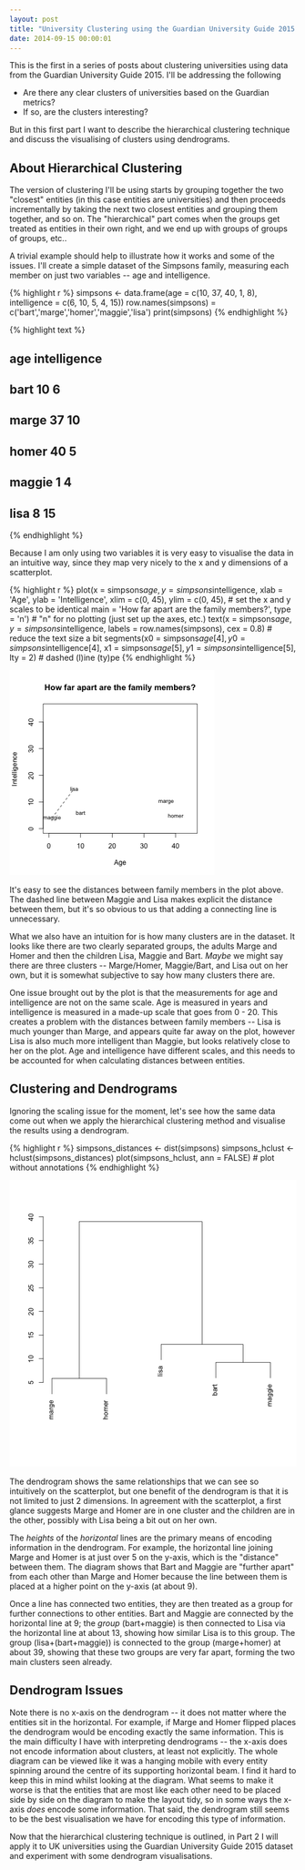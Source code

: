 ```yaml
---
layout: post
title: "University Clustering using the Guardian University Guide 2015: Part 1"
date: 2014-09-15 00:00:01
---
```


This is the first in a series of posts about clustering universities using data from the Guardian University Guide 2015. I'll be addressing the following

- Are there any clear clusters of universities based on the Guardian metrics?
- If so, are the clusters interesting?

But in this first part I want to describe the hierarchical clustering technique and discuss the visualising of clusters using dendrograms.

About Hierarchical Clustering
-----------------------------
The version of clustering I'll be using starts by grouping together the two "closest" entities (in this case entities are universities) and then proceeds incrementally by taking the next two closest entities and grouping them together, and so on. The "hierarchical" part comes when the groups get treated as entities in their own right, and we end up with groups of groups of groups, etc..

A trivial example should help to illustrate how it works and some of the issues. I'll create a simple dataset of the Simpsons family, measuring each member on just two variables -- age and intelligence.


{% highlight r %}
simpsons <- data.frame(age = c(10, 37, 40, 1, 8),
                       intelligence = c(6, 10, 5, 4, 15))
row.names(simpsons) = c('bart','marge','homer','maggie','lisa')
print(simpsons)
{% endhighlight %}



{% highlight text %}
##        age intelligence
## bart    10            6
## marge   37           10
## homer   40            5
## maggie   1            4
## lisa     8           15
{% endhighlight %}

Because I am only using two variables it is very easy to visualise the data in an intuitive way, since they map very nicely to the x and y dimensions of a scatterplot.


{% highlight r %}
plot(x = simpsons$age, y = simpsons$intelligence, 
     xlab = 'Age', ylab = 'Intelligence', 
     xlim = c(0, 45), ylim = c(0, 45),  # set the x and y scales to be identical
     main = 'How far apart are the family members?',
     type = 'n')  # "n" for no plotting (just set up the axes, etc.)
text(x = simpsons$age, y = simpsons$intelligence, 
     labels = row.names(simpsons), 
     cex = 0.8)  # reduce the text size a bit
segments(x0 = simpsons$age[4], y0 = simpsons$intelligence[4],
         x1 = simpsons$age[5], y1 = simpsons$intelligence[5],
         lty = 2)  # dashed (l)ine (ty)pe
{% endhighlight %}

![center](/../figs/2014-09-14-clustering-universities-with-guardian-2015-part-1/unnamed-chunk-2.png) 

It's easy to see the distances between family members in the plot above. The dashed line between Maggie and Lisa makes explicit the distance between them, but it's so obvious to us that adding a connecting line is unnecessary. 

What we also have an intuition for is how many clusters are in the dataset. It looks like there are two clearly separated groups, the adults Marge and Homer and then the children Lisa, Maggie and Bart. *Maybe* we might say there are three clusters -- Marge/Homer, Maggie/Bart, and Lisa out on her own, but it is somewhat subjective to say how many clusters there are.

One issue brought out by the plot is that the measurements for age and intelligence are not on the same scale. Age is measured in years and intelligence is measured in a made-up scale that goes from 0 - 20. This creates a problem with the distances between family members -- Lisa is much younger than Marge, and appears quite far away on the plot, however Lisa is also much more intelligent than Maggie, but looks relatively close to her on the plot. Age and intelligence have different scales, and this needs to be accounted for when calculating distances between entities.

Clustering and Dendrograms
--------------------------
Ignoring the scaling issue for the moment, let's see how the same data come out when we apply the hierarchical clustering method and visualise the results using a dendrogram.


{% highlight r %}
simpsons_distances <- dist(simpsons)
simpsons_hclust <- hclust(simpsons_distances)
plot(simpsons_hclust, ann = FALSE)  # plot without annotations
{% endhighlight %}

![center](/../figs/2014-09-14-clustering-universities-with-guardian-2015-part-1/unnamed-chunk-3.png) 

The dendrogram shows the same relationships that we can see so intuitively on the scatterplot, but one benefit of the dendrogram is that it is not limited to just 2 dimensions. In agreement with the scatterplot, a first glance suggests Marge and Homer are in one cluster and the children are in the other, possibly with Lisa being a bit out on her own.

The *heights* of the *horizontal* lines are the primary means of encoding information in the dendrogram. For example, the horizontal line joining Marge and Homer is at just over 5 on the y-axis, which is the "distance" between them. The diagram shows that Bart and Maggie are "further apart" from each other than Marge and Homer because the line between them is placed at a higher point on the y-axis (at about 9).

Once a line has connected two entities, they are then treated as a group for further connections to other entities. Bart and Maggie are connected by the horizontal line at 9; the *group* (bart+maggie) is then connected to Lisa via the horizontal line at about 13, showing how similar Lisa is to this group. The group (lisa+(bart+maggie)) is connected to the group (marge+homer) at about 39, showing that these two groups are very far apart, forming the two main clusters seen already.

Dendrogram Issues
-----------------
Note there is no x-axis on the dendrogram -- it does not matter where the entities sit in the horizontal. For example, if Marge and Homer flipped places the dendrogram would be encoding exactly the same information. This is the main difficulty I have with interpreting dendrograms -- the x-axis does not encode information about clusters, at least not explicitly. The whole diagram can be viewed like it was a hanging mobile with every entity spinning around the centre of its supporting horizontal beam. I find it hard to keep this in mind whilst looking at the diagram. What seems to make it worse is that the entities that are most like each other need to be placed side by side on the diagram to make the layout tidy, so in some ways the x-axis *does* encode some information. That said, the dendrogram still seems to be the best visualisation we have for encoding this type of information.

Now that the hierarchical clustering technique is outlined, in Part 2 I will apply it to UK universities using the Guardian University Guide 2015 dataset and experiment with some dendrogram visualisations.










